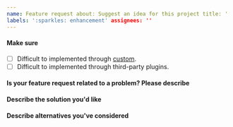 ```yaml
---
name: Feature request about: Suggest an idea for this project title: ''
labels: ':sparkles: enhancement' assignees: ''
---
```


#### Make sure

- [ ] Difficult to implemented through [custom](https://hexo.fluid-dev.com/docs/en/guide/#custom-js-css-html).
- [ ] Difficult to implemented through third-party plugins.

#### Is your feature request related to a problem? Please describe

<!-- A clear and concise description of what the problem is. Ex. I'm always frustrated when [...]. -->

#### Describe the solution you'd like

<!-- A clear and concise description of what you want to happen. -->

#### Describe alternatives you've considered

<!-- A clear and concise description of any alternative solutions or features you've considered. -->
